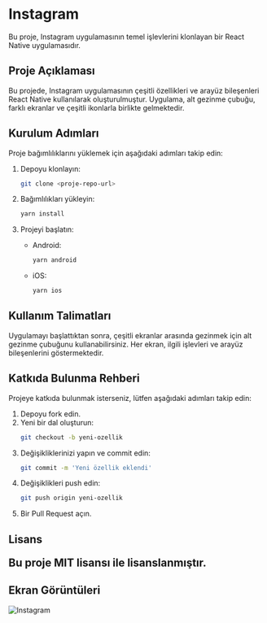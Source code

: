 <h1> Instagram </h1>

Bu proje, Instagram uygulamasının temel işlevlerini klonlayan bir React Native uygulamasıdır.

<h2> Proje Açıklaması</h2>

Bu projede, Instagram uygulamasının çeşitli özellikleri ve arayüz bileşenleri React Native kullanılarak oluşturulmuştur. Uygulama, alt gezinme çubuğu, farklı ekranlar ve çeşitli ikonlarla birlikte gelmektedir.

<h2> Kurulum Adımları</h2>

Proje bağımlılıklarını yüklemek için aşağıdaki adımları takip edin:

1. Depoyu klonlayın:

   ```bash
   git clone <proje-repo-url>
   ```

2. Bağımlılıkları yükleyin:

   ```bash
   yarn install
   ```

3. Projeyi başlatın:
   - Android:
     ```bash
     yarn android
     ```
   - iOS:
     ```bash
     yarn ios
     ```

<h2> Kullanım Talimatları</h2>

Uygulamayı başlattıktan sonra, çeşitli ekranlar arasında gezinmek için alt gezinme çubuğunu kullanabilirsiniz. Her ekran, ilgili işlevleri ve arayüz bileşenlerini göstermektedir.

<h2> Katkıda Bulunma Rehberi</h2>

Projeye katkıda bulunmak isterseniz, lütfen aşağıdaki adımları takip edin:

1. Depoyu fork edin.
2. Yeni bir dal oluşturun:
   ```bash
   git checkout -b yeni-ozellik
   ```
3. Değişikliklerinizi yapın ve commit edin:
   ```bash
   git commit -m 'Yeni özellik eklendi'
   ```
4. Değişiklikleri push edin:
   ```bash
   git push origin yeni-ozellik
   ```
5. Bir Pull Request açın.

<h2> Lisans

Bu proje MIT lisansı ile lisanslanmıştır.

<h2>Ekran Görüntüleri</h2>

![Instagram](./assets/ins.gif)
